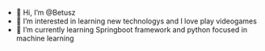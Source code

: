 - 👋 Hi, I’m @Betusz
- 👀 I’m interested in learning new technologys and I love play videogames
- 🌱 I’m currently learning Springboot framework and python focused in machine learning

<!---
Betusz/Betusz is a ✨ special ✨ repository because its `README.md` (this file) appears on your GitHub profile.
You can click the Preview link to take a look at your changes.
- 💞️ I’m looking to collaborate on ...
- 📫 How to reach me ...
--->
